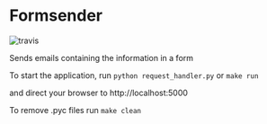 Formsender
==========

![travis](https://travis-ci.org/osuosl/formsender.svg?branch=develop)

Sends emails containing the information in a form

To start the application, run `python request_handler.py` or `make run`

and direct your browser to http://localhost:5000

To remove .pyc files run `make clean`
